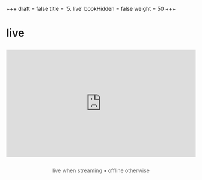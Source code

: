 +++
draft = false
title = '5. live'
bookHidden = false
weight = 50
+++

# live

<style>
.live-container {
  position: relative;
  width: 100%;
  height: 0;
  padding-bottom: 56.25%; /* 16:9 aspect ratio */
  margin: 2em 0;
}

.live-container iframe {
  position: absolute;
  width: 100%;
  height: 100%;
  border: 0;
}

.live-info {
  text-align: center;
  margin: 2em 0;
  color: #666;
}

@media (prefers-color-scheme: dark) {
  .live-info {
    color: #999;
  }
}
</style>

<div class="live-container">
  <iframe src="https://www.youtube.com/embed/live_stream?channel=UCYEDKvbtaaG8EZL-FcdVfqg" 
          allow="accelerometer; autoplay; clipboard-write; encrypted-media; gyroscope; picture-in-picture" 
          allowfullscreen>
  </iframe>
</div>

<div class="live-info">
  live when streaming • offline otherwise
</div>